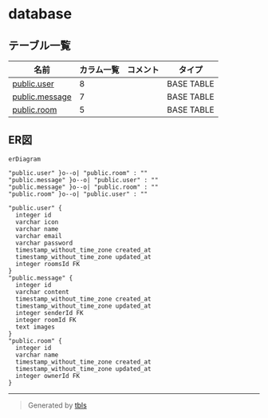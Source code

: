 # database

## テーブル一覧

| 名前 | カラム一覧 | コメント | タイプ |
| ---- | ------- | ------- | ---- |
| [public.user](public.user.md) | 8 |  | BASE TABLE |
| [public.message](public.message.md) | 7 |  | BASE TABLE |
| [public.room](public.room.md) | 5 |  | BASE TABLE |

## ER図

```mermaid
erDiagram

"public.user" }o--o| "public.room" : ""
"public.message" }o--o| "public.user" : ""
"public.message" }o--o| "public.room" : ""
"public.room" }o--o| "public.user" : ""

"public.user" {
  integer id
  varchar icon
  varchar name
  varchar email
  varchar password
  timestamp_without_time_zone created_at
  timestamp_without_time_zone updated_at
  integer roomsId FK
}
"public.message" {
  integer id
  varchar content
  timestamp_without_time_zone created_at
  timestamp_without_time_zone updated_at
  integer senderId FK
  integer roomId FK
  text images
}
"public.room" {
  integer id
  varchar name
  timestamp_without_time_zone created_at
  timestamp_without_time_zone updated_at
  integer ownerId FK
}
```

---

> Generated by [tbls](https://github.com/k1LoW/tbls)
